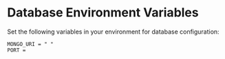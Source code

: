 # Database Environment Variables

Set the following variables in your environment for database configuration:

```env
MONGO_URI = " "
PORT = 
```